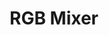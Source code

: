 ---
title: RGB Mixer
direct_url: http://projects.calebevans.me/rgb-mixer/
categories: tools
short_description: Mix red, green, and blue to create colors
---